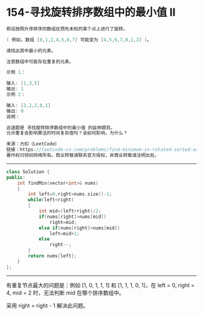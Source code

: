 # 154-寻找旋转排序数组中的最小值 II

```c++
假设按照升序排序的数组在预先未知的某个点上进行了旋转。

( 例如，数组 [0,1,2,4,5,6,7] 可能变为 [4,5,6,7,0,1,2] )。

请找出其中最小的元素。

注意数组中可能存在重复的元素。

示例 1：

输入: [1,3,5]
输出: 1
示例 2：

输入: [2,2,2,0,1]
输出: 0
说明：

这道题是 寻找旋转排序数组中的最小值 的延伸题目。
允许重复会影响算法的时间复杂度吗？会如何影响，为什么？

来源：力扣（LeetCode）
链接：https://leetcode-cn.com/problems/find-minimum-in-rotated-sorted-array-ii
著作权归领扣网络所有。商业转载请联系官方授权，非商业转载请注明出处。
```

---

```c++
class Solution {
public:
    int findMin(vector<int>& nums) 
    {
        int left=0,right=nums.size()-1;
        while(left<right)
        {
            int mid=(left+right)/2;
            if(nums[right]>nums[mid])
                right=mid;
            else if(nums[right]<nums[mid])
                left=mid+1;
            else
                right--;
        }
        return nums[left];
    }
};
```

---

有重复节点最大的问题是：例如 [1, 0, 1, 1, 1] 和 [1, 1, 1, 0, 1]，在 left = 0, right = 4, mid = 2 时，无法判断 mid 在哪个排序数组中。

采用 right = right - 1 解决此问题。
